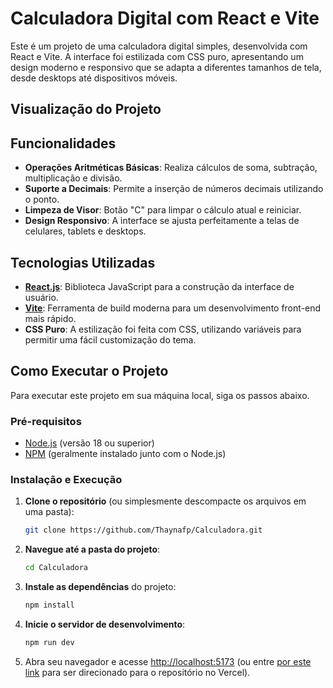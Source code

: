 # Calculadora Digital com React e Vite

Este é um projeto de uma calculadora digital simples, desenvolvida com React e Vite. A interface foi estilizada com CSS puro, apresentando um design moderno e responsivo que se adapta a diferentes tamanhos de tela, desde desktops até dispositivos móveis.

## Visualização do Projeto

## Funcionalidades

  - **Operações Aritméticas Básicas**: Realiza cálculos de soma, subtração, multiplicação e divisão.
  - **Suporte a Decimais**: Permite a inserção de números decimais utilizando o ponto.
  - **Limpeza de Visor**: Botão "C" para limpar o cálculo atual e reiniciar.
  - **Design Responsivo**: A interface se ajusta perfeitamente a telas de celulares, tablets e desktops.

## Tecnologias Utilizadas

  - **[React.js](https://react.dev/)**: Biblioteca JavaScript para a construção da interface de usuário.
  - **[Vite](https://vitejs.dev/)**: Ferramenta de build moderna para um desenvolvimento front-end mais rápido.
  - **CSS Puro**: A estilização foi feita com CSS, utilizando variáveis para permitir uma fácil customização do tema.

## Como Executar o Projeto

Para executar este projeto em sua máquina local, siga os passos abaixo.

### Pré-requisitos

  - [Node.js](https://nodejs.org/) (versão 18 ou superior)
  - [NPM](https://www.npmjs.com/) (geralmente instalado junto com o Node.js)

### Instalação e Execução

1.  **Clone o repositório** (ou simplesmente descompacte os arquivos em uma pasta):

    ```bash
    git clone https://github.com/Thaynafp/Calculadora.git
    ```

2.  **Navegue até a pasta do projeto**:

    ```bash
    cd Calculadora
    ```

3.  **Instale as dependências** do projeto:

    ```bash
    npm install
    ```

4.  **Inicie o servidor de desenvolvimento**:

    ```bash
    npm run dev
    ```

5.  Abra seu navegador e acesse [http://localhost:5173](https://www.google.com/search?q=http://localhost:5173) (ou entre [por este link](https://calculadora-sandy-nine.vercel.app/) para ser direcionado para o repositório no Vercel).


